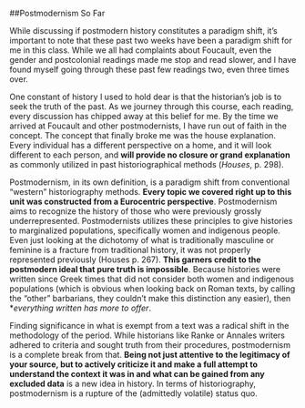 ##Postmodernism So Far

While discussing if postmodern history constitutes a paradigm shift, it’s important to note that these past two weeks have been a paradigm shift for me in this class. While we all had complaints about Foucault, even the gender and postcolonial readings made me stop and read slower, and I have found myself going through these past few readings two, even three times over. 

One constant of history I used to hold dear is that the historian’s job is to seek the truth of the past. As we journey through this course, each reading, every discussion has chipped away at this belief for me. By the time we arrived at Foucault and other postmodernists, I have run out of faith in the concept. The concept that finally broke me was the house explanation. Every individual has a different perspective on a home, and it will look different to each person, and **will provide no closure or grand explanation** as commonly utilized in past historiographical methods (*Houses*, p. 298). 

Postmodernism, in its own definition, is a paradigm shift from conventional “western” historiography methods. **Every topic we covered right up to this unit was constructed from a Eurocentric perspective**. Postmodernism aims to recognize the history of those who were previously grossly underrepresented. Postmodernists utilizes these principles to give histories to marginalized populations, specifically women and indigenous people. Even just looking at the dichotomy of what is traditionally masculine or feminine is a fracture from traditional history, it was not properly represented previously (Houses p. 267). **This garners credit to the postmodern ideal that pure truth is impossible**. Because histories were written since Greek times that did not consider both women and indigenous populations (which is obvious when looking back on Roman texts, by calling the “other” barbarians, they couldn’t make this distinction any easier), then **everything written has more to offer*. 

Finding significance in what is exempt from a text was a radical shift in the methodology of the period. While historians like Ranke or Annales writers adhered to criteria and sought truth from their procedures, postmodernism is a complete break from that. **Being not just attentive to the legitimacy of your source, but to actively criticize it and make a full attempt to understand the context it was in and what can be gained from any excluded data** is a new idea in history. In terms of historiography, postmodernism is a rupture of the (admittedly volatile) status quo. 
